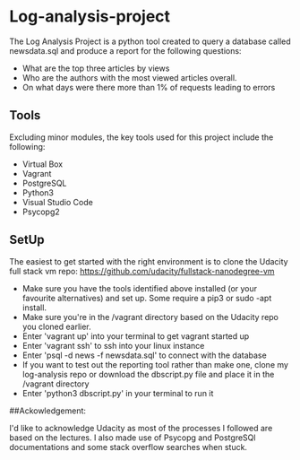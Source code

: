 # Log-analysis-project

The Log Analysis Project is a python tool created to query a database called newsdata.sql and produce a report for the following questions:
- What are the top three articles by views
- Who are the authors with the most viewed articles overall.
- On what days were there more than 1% of requests leading to errors

## Tools
Excluding minor modules, the key tools used for this project include the following:
- Virtual Box
- Vagrant
- PostgreSQL
- Python3
- Visual Studio Code
- Psycopg2

## SetUp
The easiest to get started with the right environment is to clone the Udacity full stack vm repo: https://github.com/udacity/fullstack-nanodegree-vm 
- Make sure you have the tools identified above installed (or your favourite alternatives) and set up. Some require a pip3 or sudo -apt install.  
- Make sure you're in the /vagrant directory based on the Udacity repo you cloned earlier. 
- Enter 'vagrant up' into your terminal to get vagrant started up
- Enter 'vagrant ssh' to ssh into your linux instance
- Enter 'psql -d news -f newsdata.sql' to connect with the database
- If you want to test out the reporting tool rather than make one, clone my log-analysis repo or download the dbscript.py file and place it in the /vagrant directory
- Enter 'python3 dbscript.py' in your terminal to run it

##Ackowledgement:

I'd like to acknowledge Udacity as most of the processes I followed are based on the lectures. I also made use of Psycopg and PostgreSQl documentations and some stack overflow searches when stuck.   

